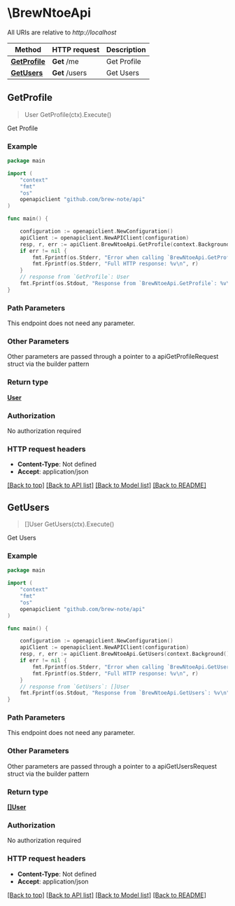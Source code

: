 # \BrewNtoeApi

All URIs are relative to *http://localhost*

Method | HTTP request | Description
------------- | ------------- | -------------
[**GetProfile**](BrewNtoeApi.md#GetProfile) | **Get** /me | Get Profile
[**GetUsers**](BrewNtoeApi.md#GetUsers) | **Get** /users | Get Users



## GetProfile

> User GetProfile(ctx).Execute()

Get Profile



### Example

```go
package main

import (
    "context"
    "fmt"
    "os"
    openapiclient "github.com/brew-note/api"
)

func main() {

    configuration := openapiclient.NewConfiguration()
    apiClient := openapiclient.NewAPIClient(configuration)
    resp, r, err := apiClient.BrewNtoeApi.GetProfile(context.Background()).Execute()
    if err != nil {
        fmt.Fprintf(os.Stderr, "Error when calling `BrewNtoeApi.GetProfile``: %v\n", err)
        fmt.Fprintf(os.Stderr, "Full HTTP response: %v\n", r)
    }
    // response from `GetProfile`: User
    fmt.Fprintf(os.Stdout, "Response from `BrewNtoeApi.GetProfile`: %v\n", resp)
}
```

### Path Parameters

This endpoint does not need any parameter.

### Other Parameters

Other parameters are passed through a pointer to a apiGetProfileRequest struct via the builder pattern


### Return type

[**User**](User.md)

### Authorization

No authorization required

### HTTP request headers

- **Content-Type**: Not defined
- **Accept**: application/json

[[Back to top]](#) [[Back to API list]](../README.md#documentation-for-api-endpoints)
[[Back to Model list]](../README.md#documentation-for-models)
[[Back to README]](../README.md)


## GetUsers

> []User GetUsers(ctx).Execute()

Get Users



### Example

```go
package main

import (
    "context"
    "fmt"
    "os"
    openapiclient "github.com/brew-note/api"
)

func main() {

    configuration := openapiclient.NewConfiguration()
    apiClient := openapiclient.NewAPIClient(configuration)
    resp, r, err := apiClient.BrewNtoeApi.GetUsers(context.Background()).Execute()
    if err != nil {
        fmt.Fprintf(os.Stderr, "Error when calling `BrewNtoeApi.GetUsers``: %v\n", err)
        fmt.Fprintf(os.Stderr, "Full HTTP response: %v\n", r)
    }
    // response from `GetUsers`: []User
    fmt.Fprintf(os.Stdout, "Response from `BrewNtoeApi.GetUsers`: %v\n", resp)
}
```

### Path Parameters

This endpoint does not need any parameter.

### Other Parameters

Other parameters are passed through a pointer to a apiGetUsersRequest struct via the builder pattern


### Return type

[**[]User**](User.md)

### Authorization

No authorization required

### HTTP request headers

- **Content-Type**: Not defined
- **Accept**: application/json

[[Back to top]](#) [[Back to API list]](../README.md#documentation-for-api-endpoints)
[[Back to Model list]](../README.md#documentation-for-models)
[[Back to README]](../README.md)

